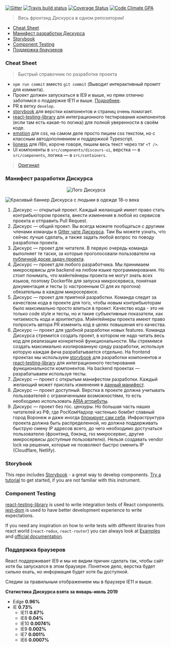 [comment]: # "Редактируйте файл docs/_README.md"

[![Gitter](https://badges.gitter.im/Discours/community.svg)](https://gitter.im/Discours/community?utm_source=badge&utm_medium=badge&utm_campaign=pr-badge)
[![Travis build status](http://img.shields.io/travis/Discours/discours-frontend-main/develop.svg?style=flat-square)](https://travis-ci.org/Discours/discours-frontend-main)
[![Coverage Status](https://img.shields.io/coveralls/Discours/discours-frontend-main/develop.svg?style=flat-square)](https://coveralls.io/r/Discours/discours-frontend-main?branch=develop)
[![Code Climate GPA](https://img.shields.io/codeclimate/github/Discours/discours-frontend-main.svg?style=flat-square)](https://codeclimate.com/github/Discours/discours-frontend-main)

> Весь фронтэнд Дискурса в одном репозитории!

* [Cheat Sheet](#cheat-sheet)
* [Манифест разработки Дискурса](#)
* [Storybook](#storybook)
* [Component Testing](#component-testing)
* [Поддержка браузеров](#-1)


<a name="cheat-sheet"></a>
### Cheat Sheet

> Быстрый справочник по разработке проекта

- `npm run commit` вместо `git commit` (Выводит интерактивный промпт для коммита).
- Проект должен запускаться в IE9 и выше, но прям отлично заботимся о поддержке IE11 и выше. [Подробнее](#browser-support).
- PR в ветку `develop`.
- [storybook](https://storybook.js.org) для верстки компонентов и страниц очень помогает.
- [react-testing-library](https://testing-library.com/react) для интеграционного тестирования компонентов (если там есть какая-то логика) для полной уверенности в своём коде.
- [emotion](https://emotion.sh/docs/introduction) для css, на самом деле просто пишем css текстом, но с классным автодополнением и поддержкой Typescript.
- [lioness](https://github.com/alexanderwallin/lioness) для i18n, короче говоря, пишем весь текст через тэг `<T />`.
- UI компоненты в `src/components/discours-ui`, верстка — в `src/components`, логика — в `src/containers`.

> [Оригинал](https://github.com/Discours/discours-welcome)

<a name=""></a>
### Манифест разработки Дискурса

<p align="center"> 
    <img alt="Лого Дискурса" src="https://github.com/Discours/discours-welcome/raw/master/docs/img/logo.jpg">
</p>

![Красивый баннер Дискурса с людьми в одежде 18-о века](https://github.com/Discours/discours-welcome/raw/master/docs/img/banner.jpg)

1. Дискурс — открытый проект. Каждый желающий имеет право стать контрибьютором проекта, внести изменения в любой из сервисов проекта и отправить Pull Request.
1. Дискурс — общий проект. Вы всегда можете пообщаться с другими членами команды в [Gitter чате Дискурса](https://gitter.im/Discours/community). Там Вы можете узнать, что сейчас лучше сделать, а также задать любой вопрос по поводу разработки проекта. 
1. Дискурс — проект для читателя. В первую очередь команда выполняет те таски, за которые проголосовали пользователи на [публичной доске задач проекта]().
1. Дискурс — проект для любого разработчика. Мы принимаем микросервисы для backend на любом языке программирования. Но стоит понимать, что мэйнтейнеры проекта не могут знать всех языков, поэтому Dockerfile для запуска микросервиса, понятная документация и тесты (с настроенным CI для их прогона) обязательны в каждом микросервисе.
1. Дискурс — проект для приятной разработки. Команда следит за качеством кода в проекте для того, чтобы новым контрибьюторам было максимально просто влиться в проект. Качество кода - это не только code style и тесты, но и такие субъективные показатели, как читаемость кода и архитектура. Мэйнтейнеры проекта имеют право попросить автора PR изменить код в целях повышения его качества.
1. Дискурс — проект для удобной разработки новых features. Команда Дискурса стремится создать проект, в котором не надо читать весь код для реализации конкретной функциональности. Мы стремимся создать максимально изолированную среду разработки, используя которую каждая фича разрабатывается отдельно. На frontend проектах мы используем [storybook](https://storybook.js.org/) для разработки компонентов и [react-testing-library](https://testing-library.com/docs/react-testing-library/intro) для интеграционного тестирования функциональности компонентов. На backend проектах — разрабатываем используя тесты.
1. Дискурс — проект с открытым манифестом разработки. Каждый желающий может прислать изменения в [данный манифест](https://github.com/Discours/discours-welcome/blob/master/MANIFEST.md).
1. Дискурс — проект доступный. Верстка в проекте должна учитывать пользователей с ограниченными возможностями, то есть необходимо использовать [ARIA аттрибуты](https://developer.mozilla.org/en-US/docs/Web/Accessibility/ARIA).
1. Дискурс — проект без гос. цензуры. Но большая часть наших читателей из РФ, где РосКомНадзор частенько бомбит славный город Воронеж и даже иногда [блокирует сам себя](https://lenta.ru/news/2016/12/12/127001/). Инфраструктура проекта должна быть распределенной, но должна поддерживать быструю смену IP адресов всего, до чего необходимо достучаться пользователю (фронтэнд, бэкэнд, rss микросервис, другие микросервисы доступные пользователю). Нельзя создавать vendor lock на решения, которые не позволяют быстро сменить IP (Cloudflare, Netlify).

<a name="storybook"></a>
### Storybook

This repo includes [Storybook](https://storybook.js.org/) - a great way to develop components. [Try a tutorial](https://www.learnstorybook.com/) to get started, if you are not familiar with this instrument.

<a name="component-testing"></a>
### Component Testing

[react-testing-library](https://github.com/kentcdodds/react-testing-library) is used to write integration tests of React components. [jest-dom](https://github.com/gnapse/jest-dom#readme) is used to have better development experience to write expectations.

If you need any inspiration on how to write tests with different libraries from react world (`react-redux`, `react-router`) you can always look at [Examples](https://github.com/kentcdodds/react-testing-library#examples) and [official documentation](https://testing-library.com/docs/intro).

<a name="browser-support"></a>

<a name="-1"></a>
### Поддержка браузеров

React поддерживает IE9 и мы не видим причин сделать так, чтобы сайт хотя бы запускался в этом браузере. Понятное дело, верстка будет сильно ехать, но информация будет хотя бы доступной.

Следим за правильным отображением мы в браузере IE11 и выше.

**Статистика Дискурса взята за январь-июль 2019**

- Edge **0.96%**
- IE **0.73%**
  - IE11 **0.67%**
  - IE8 **0.04%**
  - IE10 **0.0074%**
  - IE9 **0.002%**
  - IE7 **0.001%**
  - IE6 **0.0007%**
